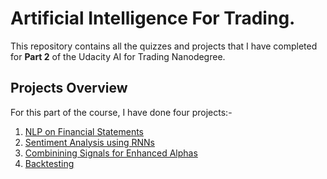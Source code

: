 # Artificial Intelligence For Trading. 

This repository contains all the quizzes and projects that I have completed for **Part 2** of the Udacity AI for Trading Nanodegree. 

## Projects Overview

For this part of the course, I have done four projects:- 

1. [NLP on Financial Statements](https://github.com/prakharrathi25/artificial-intelligence-for-trading/tree/master/part2_ai_algorithms_in_trading/projects/NLP_on_financial_statements)
2. [Sentiment Analysis using RNNs](https://github.com/prakharrathi25/artificial-intelligence-for-trading/tree/master/part2_ai_algorithms_in_trading/projects/Sentiment_Analysis_Neural_Network) 
3. [Combinining Signals for Enhanced Alphas](https://github.com/prakharrathi25/artificial-intelligence-for-trading/tree/master/part2_ai_algorithms_in_trading/projects/Combining%20Signals%20for%20Enhanced%20Alphas)
4. [Backtesting](https://github.com/prakharrathi25/artificial-intelligence-for-trading/tree/master/part2_ai_algorithms_in_trading/projects/Backtesting)



